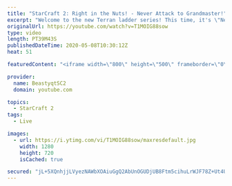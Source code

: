 ```yaml
---
title: "StarCraft 2: Right in the Nuts! - Never Attack to Grandmaster!"
excerpt: "Welcome to the new Terran ladder series! This time, it's \"Never Attack to Grandmaster!\" In this challenge, I play as Terran on the EU ladder, and in every game I'm not allowed to attack with any units except for using Ghosts. I'm allowed to make any army units for defending, as long as I don't attack"
originalUrl: https://youtube.com/watch?v=T1MOIG88sow
type: video
length: PT39M43S
publishedDateTime: 2020-05-08T10:30:12Z
heat: 51

featuredContent: "<iframe width=\"800\" height=\"500\" frameborder=\"0\" src=\"https://www.youtube.com/embed/T1MOIG88sow\" allow=\"accelerometer; autoplay; encrypted-media; gyroscope; picture-in-picture\" allowfullscreen></iframe>"

provider:
  name: BeastyqtSC2
  domain: youtube.com

topics:
  - StarCraft 2
tags:
  - Live

images:
  - url: https://i.ytimg.com/vi/T1MOIG88sow/maxresdefault.jpg
    width: 1280
    height: 720
    isCached: true

secured: "jL+5XQnhjjLVyezNAWbXOAiuGgQ2AbUnOGUDjUB8Ftm5cihuLrWJF78Z+Ut4UWdouZzdkVKOsWgNGi17VYblpM9cKZSFBuUtTPf15K2LnlkyYkxwS6tDJxzPJhmh0rKGzzC9bFKFfgMUJSQj2QFnlzJ2SHYaePN13LyP2w4ya97pjWOu+EI7QBV6FsO4DLZz0A9hsCbscnVtG/lHQjGzrkWnQjJEf0lGmrRcACQSS7pMD1i7zGiERy3tah30t9+DeBZlUfUBZsFpAakBrh/fEyT0xLAph+xt/BJH3EC5VbaJKF0MADyteb9T8HmKC0dwrRDhsRwR6o5oGIHEZW5hNDlQfkfqKwpZ4IWTsHw7AwBsYzelfO1gPBUu6TjFIg4684MjojvyC99jtxSt9/MseNHkOja90mC1Lv4qcrSN0A0=;P6lJAuYwDK0Tw8iidwtHQQ=="
---
```


